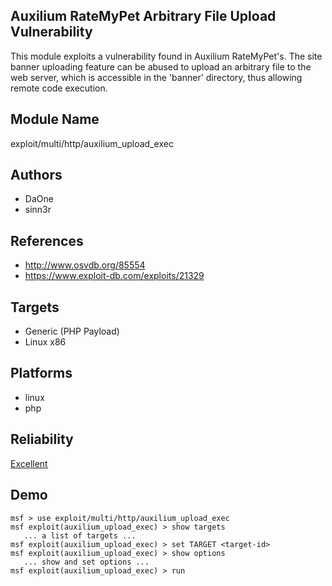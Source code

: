 ## Auxilium RateMyPet Arbitrary File Upload Vulnerability

This module exploits a vulnerability found in Auxilium 
RateMyPet's. The site banner uploading feature can be abused 
to upload an arbitrary file to the web server, which is 
accessible in the 'banner' directory, thus allowing remote 
code execution.


## Module Name
exploit/multi/http/auxilium_upload_exec

## Authors
* DaOne
* sinn3r


## References
* http://www.osvdb.org/85554
* https://www.exploit-db.com/exploits/21329



## Targets
* Generic (PHP Payload)
* Linux x86


## Platforms
* linux
* php

## Reliability
[Excellent](https://github.com/rapid7/metasploit-framework/wiki/Exploit-Ranking)

## Demo

```
msf > use exploit/multi/http/auxilium_upload_exec
msf exploit(auxilium_upload_exec) > show targets
   ... a list of targets ...
msf exploit(auxilium_upload_exec) > set TARGET <target-id>
msf exploit(auxilium_upload_exec) > show options
   ... show and set options ...
msf exploit(auxilium_upload_exec) > run
```
    
    
